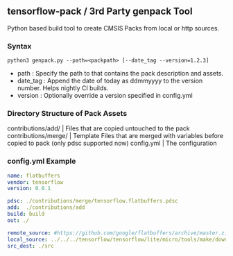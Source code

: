 ## tensorflow-pack / 3rd Party genpack Tool

Python based build tool to create CMSIS Packs from local or http sources.

### Syntax
```console
python3 genpack.py --path=<packpath> [--date_tag --version=1.2.3]
```

- path : Specify the path to that contains the pack description and assets. 
- date_tag : Append the date of today as ddmmyyyy to the version number. Helps nightly CI builds.
- version : Optionally override a version specified in config.yml

### Directory Structure of Pack Assets

contributions/add/     | Files that are copied untouched to the pack
contributions/merge/   | Template Files that are merged with variables before copied to pack (only pdsc supported now)
config.yml             | The configuration

### config.yml Example

```yaml  
name: flatbuffers
vendor: tensorflow
version: 0.0.1

pdsc: ./contributions/merge/tensorflow.flatbuffers.pdsc
add:  ./contributions/add
build: build
out: ./

remote_source: #https://github.com/google/flatbuffers/archive/master.zip
local_source: ../../../tensorflow/tensorflow/lite/micro/tools/make/downloads/flatbuffers
src_dest: ./src
```



